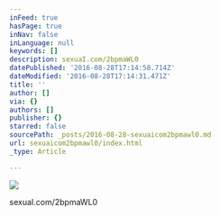 ```yaml
---
inFeed: true
hasPage: true
inNav: false
inLanguage: null
keywords: []
description: sexuaI.com/2bpmaWL0
datePublished: '2016-08-28T17:14:58.714Z'
dateModified: '2016-08-28T17:14:31.471Z'
title: ''
author: []
via: {}
authors: []
publisher: {}
starred: false
sourcePath: _posts/2016-08-28-sexuaicom2bpmawl0.md
url: sexuaicom2bpmawl0/index.html
_type: Article

---
```

![](https://the-grid-user-content.s3-us-west-2.amazonaws.com/58a4e402-1f0d-4e81-adaa-5f03066f4ec9.jpg)

sexuaI.com/2bpmaWL0